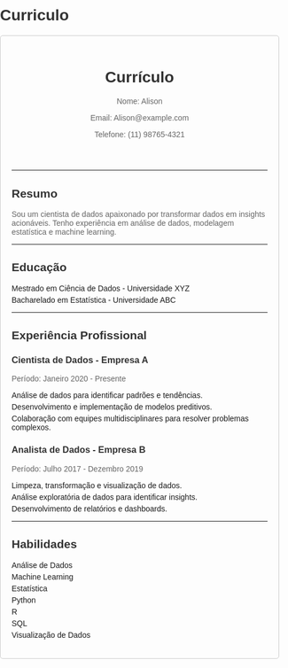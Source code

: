 # Curriculo
<!DOCTYPE html>
<html lang="en">
<head>
    <meta charset="UTF-8">
    <meta name="viewport" content="width=device-width, initial-scale=1.0">
    <title>Currículo do alison</title>
    <style>
        body {
            font-family: Arial, sans-serif;
            margin: 0;
            padding: 0;
        }
        .container {
            max-width: 800px;
            margin: 20px auto;
            padding: 20px;
            border: 1px solid #ccc;
            border-radius: 5px;
        }
        h1, h2, h3 {
            color: #333;
        }
        p {
            color: #666;
        }
        ul {
            list-style-type: none;
            padding: 0;
        }
        li {
            margin-bottom: 5px;
        }
    </style>
</head>
<body>
    <div class="container">
        <header>
            <h1>Currículo</h1>
            <p>Nome: Alison</p>
            <p>Email: Alison@example.com</p>
            <p>Telefone: (11) 98765-4321</p>
        </header>
        <hr>
        <section>
            <h2>Resumo</h2>
            <p>Sou um cientista de dados apaixonado por transformar dados em insights acionáveis. Tenho experiência em análise de dados, modelagem estatística e machine learning.</p>
        </section>
        <hr>
        <section>
            <h2>Educação</h2>
            <ul>
                <li>Mestrado em Ciência de Dados - Universidade XYZ</li>
                <li>Bacharelado em Estatística - Universidade ABC</li>
            </ul>
        </section>
        <hr>
        <section>
            <h2>Experiência Profissional</h2>
            <h3>Cientista de Dados - Empresa A</h3>
            <p>Período: Janeiro 2020 - Presente</p>
            <ul>
                <li>Análise de dados para identificar padrões e tendências.</li>
                <li>Desenvolvimento e implementação de modelos preditivos.</li>
                <li>Colaboração com equipes multidisciplinares para resolver problemas complexos.</li>
            </ul>
            <h3>Analista de Dados - Empresa B</h3>
            <p>Período: Julho 2017 - Dezembro 2019</p>
            <ul>
                <li>Limpeza, transformação e visualização de dados.</li>
                <li>Análise exploratória de dados para identificar insights.</li>
                <li>Desenvolvimento de relatórios e dashboards.</li>
            </ul>
        </section>
        <hr>
        <section>
            <h2>Habilidades</h2>
            <ul>
                <li>Análise de Dados</li>
                <li>Machine Learning</li>
                <li>Estatística</li>
                <li>Python</li>
                <li>R</li>
                <li>SQL</li>
                <li>Visualização de Dados</li>
            </ul>
        </section>
    </div>
</body>
</html>
